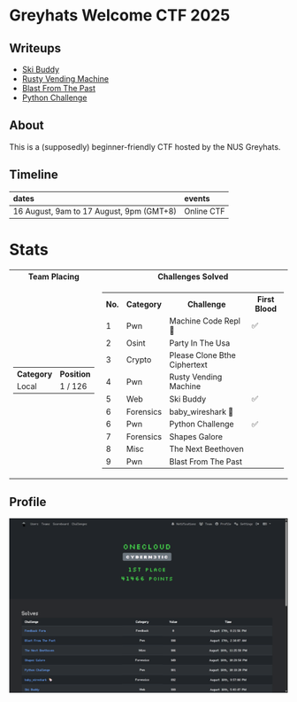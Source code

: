 # Greyhats Welcome CTF 2025

## Writeups
- [Ski Buddy](./Ski%20Buddy/)
- [Rusty Vending Machine](./Rusty%20Vending%20Machine/)
- [Blast From The Past](./Blast%20From%20The%20Past/)
- [Python Challenge](./Python%Challenge/)

## About
This is a (supposedly) beginner-friendly CTF hosted by the NUS Greyhats.

## Timeline
| dates  | events | 
| :------ | :------ |
| 16 August, 9am to 17 August, 9pm (GMT+8) | Online CTF |

# Stats
<table>
  <tr>
    <th>Team Placing</th>
    <th>Challenges Solved</th>
  </tr>

  <tr>
    <td>
      <table>
        <tr><th>Category</th><th>Position</th></tr>
        <tr><td>Local</td><td>1 / 126</td></tr>
      </table>
    </td>
    <td>
      <table>
        <tr><th>No.</th><th>Category</th><th>Challenge</th><th>First Blood</th></tr>
        <tr><td>1</td><td>Pwn</td><td>Machine Code Repl 🍼</td><td>✅</td></tr>
        <tr><td>2</td><td>Osint</td><td>Party In The Usa</td><td></td></tr>
        <tr><td>3</td><td>Crypto</td><td>Please Clone Bthe Ciphertext</td><td></td></tr>
        <tr><td>4</td><td>Pwn</td><td>Rusty Vending Machine</td><td></td></tr>
        <tr><td>5</td><td>Web</td><td>Ski Buddy</td><td>✅</td></tr>
        <tr><td>6</td><td>Forensics</td><td>baby_wireshark 🍼</td><td></td></tr>
        <tr><td>6</td><td>Pwn</td><td>Python Challenge</td><td>✅</td></tr>
        <tr><td>7</td><td>Forensics</td><td>Shapes Galore</td><td></td></tr>
        <tr><td>8</td><td>Misc</td><td>The Next Beethoven</td><td></td></tr>
        <tr><td>9</td><td>Pwn</td><td>Blast From The Past</td><td></td></tr>
      </table>
    </td>
  </tr>
</table>
</table>

## Profile
![profile](./images/profile.png)